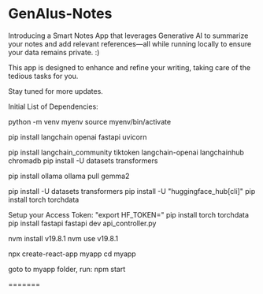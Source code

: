 # GenAIus-Notes
Introducing a Smart Notes App that leverages Generative AI to summarize your notes and add relevant references—all while running locally to ensure your data remains private. :)

This app is designed to enhance and refine your writing, taking care of the tedious tasks for you.

Stay tuned for more updates.


Initial List of Dependencies:

python -m venv myenv
source myenv/bin/activate 

pip install langchain openai fastapi uvicorn

pip install langchain_community tiktoken langchain-openai langchainhub chromadb
pip install -U datasets transformers

pip install ollama
ollama pull gemma2

pip install -U datasets transformers
pip install -U "huggingface_hub[cli]"
pip install torch torchdata


Setup your Access Token: "export HF_TOKEN=<your-access-token>"
pip install torch torchdata
pip install fastapi
fastapi dev api_controller.py

nvm install v19.8.1
nvm use v19.8.1

npx create-react-app myapp
cd myapp

goto to myapp folder, run:
npm start


=======

